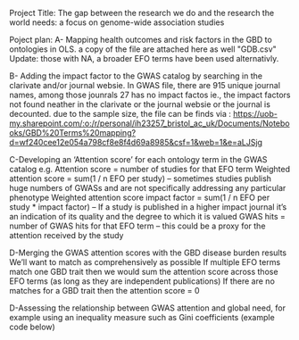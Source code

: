 Project Title: The gap between the research we do and the research the world needs: a focus on genome-wide association studies 

Poject plan: 
A- Mapping health outcomes and risk factors in the GBD to ontologies in OLS.
a copy of the file are attached here as well "GDB.csv"
Update: those with NA, a broader EFO terms have been used alternativly.   

B- Adding the impact factor to the GWAS catalog
by searching in the clarivate and/or journal websie. In GWAS file, there are 915 unique journal names, among those jounrals 27 has no impact factos 
ie., the impact factors not found neather in the clarivate or the journal websie or the journal is decounted. 
due to the sample size, the file can be finds via 
: https://uob-my.sharepoint.com/:o:/r/personal/ih23257_bristol_ac_uk/Documents/Notebooks/GBD%20Terms%20mapping?d=wf240cee12e054a798cf8e8f4d69a8985&csf=1&web=1&e=aLJSjg


C-Developing an ‘Attention score’ for each ontology term in the GWAS catalog e.g.
Attention score = number of studies for that EFO term
Weighted attention score = sum(1 / n EFO per study) – sometimes studies publish huge numbers of GWASs and are not specifically addressing any particular phenotype
Weighted attention score impact factor = sum(1 / n EFO per study * impact factor) – If a study is published in a higher impact journal it’s an indication of its quality and the degree to which it is valued
GWAS hits = number of GWAS hits for that EFO term – this could be a proxy for the attention received by the study


D-Merging the GWAS attention scores with the GBD disease burden results
We’ll want to match as comprehensively as possible
If multiple EFO terms match one GBD trait then we would sum the attention score across those EFO terms (as long as they are independent publications)
If there are no matches for a GBD trait then the attention score = 0


D-Assessing the relationship between GWAS attention and global need, for example using an inequality measure such as Gini coefficients (example code below)





